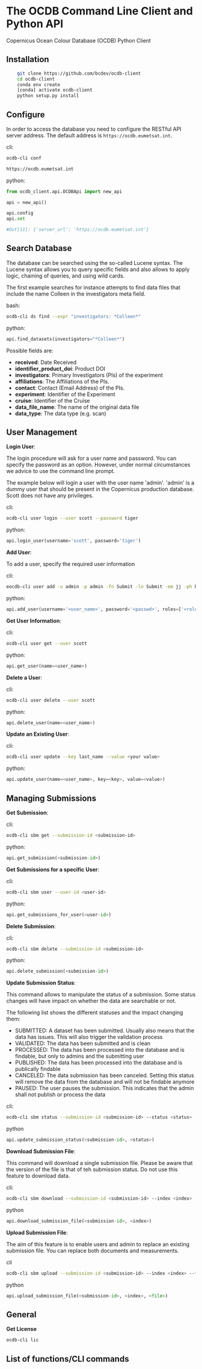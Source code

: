 # The OCDB Command Line Client and Python API

Copernicus Ocean Colour Database (OCDB) Python Client

## Installation

```bash
    git clone https://github.com/bcdev/ocdb-client
    cd ocdb-client
    conda env create
    [conda] activate ocdb-client
    python setup.py install
```


## Configure

In order to access the database you need to configure the RESTful API server address.
The default address is ```https://ocdb.eumetsat.int```.


cli:
```bash
ocdb-cli conf 

https://ocdb.eumetsat.int
```

python:
```python
from ocdb_client.api.OCDBApi import new_api

api = new_api()

api.config
api.set

#Out[11]: {'server_url': 'https://ocdb.eumetsat.int'}
```


## Search Database


The database can be searched using the so-called Lucene syntax. The Lucene
syntax allows you to query specific fields and also allows to apply logic,
chaining of queries, and using wild cards.

The first example searches for instance attempts to find data files
that include the name Colleen in the investigators meta field.

bash:
```bash
ocdb-cli ds find --expr "investigators: *Colleen*"
```

python:
```python
api.find_datasets(investigators="*Colleen*")
```

Possible fields are:

- __received__: Date Received
- __identifier_product_doi__: Product DOI
- __investigators__: Primary Investigators (PIs) of the experiment
- __affiliations__: The Affiliations of the PIs.
- __contact__: Contact (Email Address) of the PIs.
- __experiment__: Identifier of the Experiment
- __cruise__: Identifier of the Cruise
- __data_file_name__: The name of the original data file
- __data_type__: The data type (e.g. scan)


## User Management

__Login User__:

The login procedure will ask for a user name and password. You can specify the password
 as an option. However, under normal circumstances we advice to use the command line prompt.

The example below will login a user with the user name 'admin'. 'admin' is
a dummy user that should be present in the Copernicus production database. Scott
does not have any privileges.

cli:
```bash
ocdb-cli user login --user scott --password tiger
```

python:
```python
api.login_user(username='scott', password='tiger')
```


__Add User__:

To add a user, specify the required user information


cli:
```bash
eocdb-cli user add -u admin -p admin -fn Submit -ln Submit -em jj -ph hh -r admin
```

python:
```python
api.add_user(username='<user_name>', password='<passwd>', roles=['<role1>, <role2>'])
```


__Get User Information__:

cli:
```bash
ocdb-cli user get --user scott
```

python:
```python
api.get_user(name=<user_name>)
```


__Delete a User__:


cli:
```bash
ocdb-cli user delete --user scott
```

python:
```python
api.delete_user(name=<user_name>)
```


__Update an Existing User__:


cli:
```bash
ocdb-cli user update --key last_name --value <your value>
```

python:
```python
api.update_user(name=<user_name>, key=<key>, value=<value>)
```


## Managing Submissions

__Get Submission__:


cli:
```bash
ocdb-cli sbm get --submission-id <submission-id>
```

python:
```python
api.get_submission(<submission-id>)
```


__Get Submissions for a specific User__:


cli:
```bash
ocdb-cli sbm user --user-id <user-id>
```

python:
```python
api.get_submissions_for_user(<user-id>)
```


__Delete Submission__:


cli:
```bash
ocdb-cli sbm delete --submission-id <submission-id>
```

python:
```python
api.delete_submission(<submission-id>)
```


__Update Submission Status__:

This command allows to manipulate the status of a submission. Some status changes will have impact on
whether the data are searchable or not.

The following list shows the different statuses and the impact changing them:

- SUBMITTED: A dataset has been submitted. Usually also means that the data has issues. This will also trigger
  the validation process
- VALIDATED: The data has been submitted and is clean
- PROCESSED: The data has been processed into the database and is findable, but only to admins and the submitting user
- PUBLISHED: The data has been processed into the database and is publically findable
- CANCELED: The data submission has been canceled. Setting this status will remove the data from the database and will
  not be findable anymore
- PAUSED: The user pauses the submission. This indicates that the admin shall not publish or process the data

cli:
```bash
ocdb-cli sbm status --submission-id <submission-id> --status <status>
```


python
```python
api.update_submission_status(<submission-id>, <status>)
```


__Download Submission File__:


This command will download a single submission file. Please be aware that the version of the file is that of teh submission
status. Do not use this feature to download data.

cli:
```bash
ocdb-cli sbm download --submission-id <submission-id> --index <index>
```


python
```python
api.download_submission_file(<submission-id>, <index>)
```


__Upload Submission File__:


The aim of this feature is to enable users and admin to replace an existing submission file. You can
replace both documents and measurements.


cli
```bash
ocdb-cli sbm upload --submission-id <submission-id> --index <index> --file <file>
```


python
```python
api.upload_submission_file(<submission-id>, <index>, <file>)
```


## General

__Get License__


```bash
ocdb-cli lic
```


## List of functions/CLI commands

